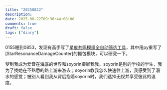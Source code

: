 ```yaml
---
title: "20250822"
description: 
date: 2025-08-22T09:36:44+08:00
comments: true
draft: false
tags: ["diary"]
---
```

0155睡到0853，发现有高手写了[星痕共鸣模组全自动筛选工具](https://github.com/fudiyangjin/StarResonanceAutoMod)，其中用py重写了[StarResonanceDamageCounter]的抓包模块，可以研究一下。

梦到我成为爱音在海底的世界和soyorin卿卿我我。soyorin是别的学校的学生，我为了找她在不熟悉的路上游来游去；soyorin教我怎么快速往上游，我感受到了溺水的感觉；被别人看到我从背后抱着soyorin时，我们选择无视并享受彼此的温度。
